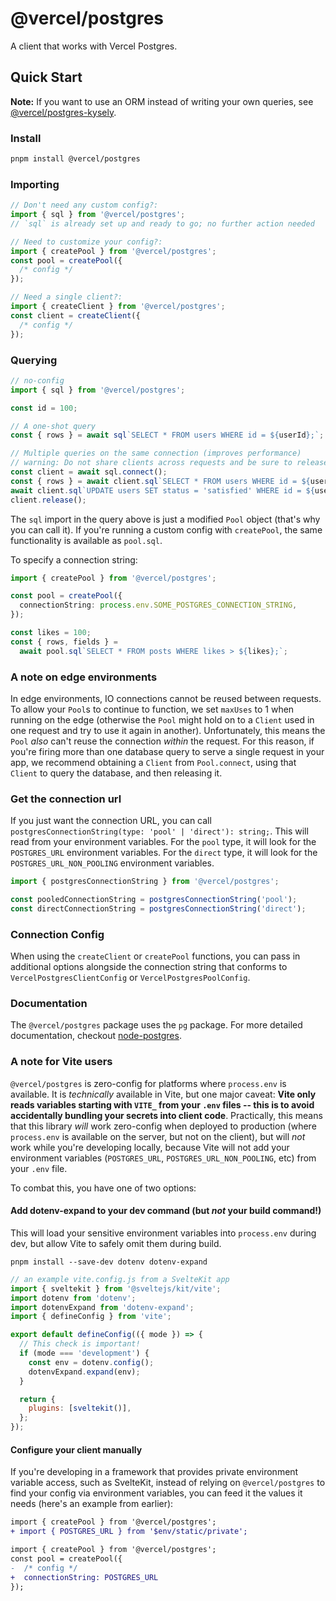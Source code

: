 # @vercel/postgres

A client that works with Vercel Postgres.

## Quick Start

**Note:** If you want to use an ORM instead of writing your own queries, see [@vercel/postgres-kysely](https://npmjs.org/package/@vercel/postgres-kysely).

### Install

```bash
pnpm install @vercel/postgres
```

### Importing

```typescript
// Don't need any custom config?:
import { sql } from '@vercel/postgres';
// `sql` is already set up and ready to go; no further action needed

// Need to customize your config?:
import { createPool } from '@vercel/postgres';
const pool = createPool({
  /* config */
});

// Need a single client?:
import { createClient } from '@vercel/postgres';
const client = createClient({
  /* config */
});
```

### Querying

```typescript
// no-config
import { sql } from '@vercel/postgres';

const id = 100;

// A one-shot query
const { rows } = await sql`SELECT * FROM users WHERE id = ${userId};`;

// Multiple queries on the same connection (improves performance)
// warning: Do not share clients across requests and be sure to release them!
const client = await sql.connect();
const { rows } = await client.sql`SELECT * FROM users WHERE id = ${userId};`;
await client.sql`UPDATE users SET status = 'satisfied' WHERE id = ${userId};`;
client.release();
```

The `sql` import in the query above is just a modified `Pool` object (that's why you can call it). If you're running a custom config with `createPool`, the same functionality is available as `pool.sql`.

To specify a connection string:

```typescript
import { createPool } from '@vercel/postgres';

const pool = createPool({
  connectionString: process.env.SOME_POSTGRES_CONNECTION_STRING,
});

const likes = 100;
const { rows, fields } =
  await pool.sql`SELECT * FROM posts WHERE likes > ${likes};`;
```

### A note on edge environments

In edge environments, IO connections cannot be reused between requests. To allow your `Pool`s to continue to function, we set `maxUses` to 1 when running on the edge (otherwise the `Pool` might hold on to a `Client` used in one request and try to use it again in another). Unfortunately, this means the `Pool` _also_ can't reuse the connection _within_ the request. For this reason, if you're firing more than one database query to serve a single request in your app, we recommend obtaining a `Client` from `Pool.connect`, using that `Client` to query the database, and then releasing it.

### Get the connection url

If you just want the connection URL, you can call `postgresConnectionString(type: 'pool' | 'direct'): string;`. This will read from your environment variables. For the `pool` type, it will look for the `POSTGRES_URL` environment variables. For the `direct` type, it will look for the `POSTGRES_URL_NON_POOLING` environment variables.

```typescript
import { postgresConnectionString } from '@vercel/postgres';

const pooledConnectionString = postgresConnectionString('pool');
const directConnectionString = postgresConnectionString('direct');
```

### Connection Config

When using the `createClient` or `createPool` functions, you can pass in additional options alongside the connection string that conforms to `VercelPostgresClientConfig` or `VercelPostgresPoolConfig`.

### Documentation

The `@vercel/postgres` package uses the `pg` package. For
more detailed documentation, checkout [node-postgres](https://node-postgres.com/).

### A note for Vite users

`@vercel/postgres` is zero-config for platforms where `process.env` is available. It is _technically_ available in Vite, but one major caveat: **Vite only reads variables starting with `VITE_` from your `.env` files -- this is to avoid accidentally bundling your secrets into client code**. Practically, this means that this library _will_ work zero-config when deployed to production (where `process.env` is available on the server, but not on the client), but will _not_ work while you're developing locally, because Vite will not add your environment variables (`POSTGRES_URL`, `POSTGRES_URL_NON_POOLING`, etc) from your `.env` file.

To combat this, you have one of two options:

#### Add dotenv-expand to your dev command (but _not_ your build command!)

This will load your sensitive environment variables into `process.env` during dev, but allow Vite to safely omit them during build.

```shell
pnpm install --save-dev dotenv dotenv-expand
```

```js
// an example vite.config.js from a SvelteKit app
import { sveltekit } from '@sveltejs/kit/vite';
import dotenv from 'dotenv';
import dotenvExpand from 'dotenv-expand';
import { defineConfig } from 'vite';

export default defineConfig(({ mode }) => {
  // This check is important!
  if (mode === 'development') {
    const env = dotenv.config();
    dotenvExpand.expand(env);
  }

  return {
    plugins: [sveltekit()],
  };
});
```

#### Configure your client manually

If you're developing in a framework that provides private environment variable access, such as SvelteKit, instead of relying on `@vercel/postgres` to find your config via environment variables, you can feed it the values it needs (here's an example from earlier):

```diff
import { createPool } from '@vercel/postgres';
+ import { POSTGRES_URL } from '$env/static/private';

import { createPool } from '@vercel/postgres';
const pool = createPool({
-  /* config */
+  connectionString: POSTGRES_URL
});
```
